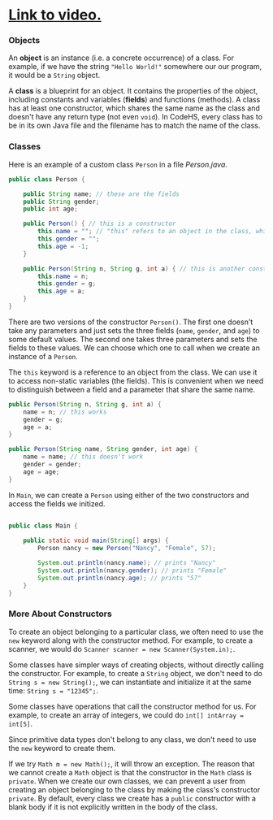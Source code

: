 # [Link to video.]()

### Objects

An **object** is an instance (i.e. a concrete occurrence) of a class. For example, if we have the string `"Hello World!"` somewhere our our program, it would be a `String` object. 

A **class** is a blueprint for an object. It contains the properties of the object, including constants and variables (**fields**) and functions (methods). A class has at least one constructor, which shares the same name as the class and doesn't have any return type (not even `void`). In CodeHS, every class has to be in its own Java file and the filename has to match the name of the class.

### Classes

Here is an example of a custom class `Person` in a file *Person.java*.

```java
public class Person {

    public String name; // these are the fields
    public String gender;
    public int age;

    public Person() { // this is a constructor
        this.name = ""; // "this" refers to an object in the class, which allows us to access the fields
        this.gender = "";
        this.age = -1;
    }

    public Person(String n, String g, int a) { // this is another constructor
        this.name = n;
        this.gender = g;
        this.age = a;
    }
} 
```

There are two versions of the constructor `Person()`. The first one doesn't take any parameters and just sets the three fields (`name`, `gender`, and `age`) to some default values. The second one takes three parameters and sets the fields to these values. We can choose which one to call when we create an instance of a `Person`.

The `this` keyword is a reference to an object from the class. We can use it to access non-static variables (the fields). This is convenient when we need to distinguish between a field and a parameter that share the same name.

```java
public Person(String n, String g, int a) { 
    name = n; // this works
    gender = g;
    age = a;
} 
```

```java
public Person(String name, String gender, int age) { 
    name = name; // this doesn't work
    gender = gender;
    age = age;
} 
```

In `Main`, we can create a `Person` using either of the two constructors and access the fields we initized.

```java

public class Main {
	
    public static void main(String[] args) {
        Person nancy = new Person("Nancy", "Female", 57);

        System.out.println(nancy.name); // prints "Nancy"
        System.out.println(nancy.gender); // prints "Female"
        System.out.println(nancy.age); // prints "57"
    }
} 
```

### More About Constructors

To create an object belonging to a particular class, we often need to use the `new` keyword along with the constructor method. For example, to create a scanner, we would do `Scanner scanner = new Scanner(System.in);`. 

Some classes have simpler ways of creating objects, without directly calling the constructor. For example, to create a `String` object, we don't need to do `String s = new String();`, we can instantiate and initialize it at the same time: `String s = "12345";`. 

Some classes have operations that call the constructor method for us. For example, to create an array of integers, we could do `int[] intArray = int[5]`.

Since primitive data types don't belong to any class, we don't need to use the `new` keyword to create them.

If we try `Math m = new Math();`, it will throw an exception. The reason that we cannot create a `Math` object is that the constructor in the `Math` class is `private`. When we create our own classes, we can prevent a user from creating an object belonging to the class by making the class's constructor `private`. By default, every class we create has a `public` constructor with a blank body if it is not explicitly written in the body of the class.
